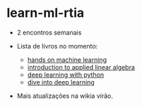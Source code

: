 # learn-ml-rtia

- 2 encontros semanais
- Lista de livros no momento:
  - [hands on machine learning](https://www.amazon.com/Hands-Machine-Learning-Scikit-Learn-TensorFlow/dp/1491962291/ref=sr_1_1?__mk_pt_BR=%C3%85M%C3%85%C5%BD%C3%95%C3%91&keywords=hands+on+machine+learning&qid=1555956306&s=gateway&sr=8-1)
  - [introduction to applied linear algebra](https://www.amazon.com/Introduction-Applied-Linear-Algebra-Matrices/dp/1316518965/ref=sr_1_1?__mk_pt_BR=%C3%85M%C3%85%C5%BD%C3%95%C3%91&keywords=boyd+linear+algebra&qid=1555956329&s=gateway&sr=8-1)
  - [deep learning with python](https://www.amazon.com/Deep-Learning-Python-Francois-Chollet/dp/1617294438/ref=sr_1_1?__mk_pt_BR=%C3%85M%C3%85%C5%BD%C3%95%C3%91&crid=1NYQPB19YOSW8&keywords=deep+learning+with+python&qid=1555956383&s=gateway&sprefix=deep+learning+%2Caps%2C420&sr=8-1)
  - [dive into deep learning](https://d2l.ai/)
 
- Mais atualizações na wikia virão.